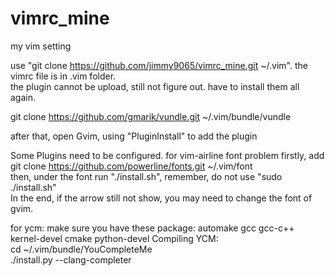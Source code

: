 # vimrc_mine

my vim setting

use "git clone https://github.com/jimmy9065/vimrc_mine.git ~/.vim". the vimrc file is in .vim folder.  
the plugin cannot be upload, still not figure out. have to install them all again.

git clone https://github.com/gmarik/vundle.git ~/.vim/bundle/vundle

after that, open Gvim, using "PluginInstall" to add the plugin

Some Plugins need to be configured.
for vim-airline font problem
  firstly, add git clone https://github.com/powerline/fonts.git ~/.vim/font  
  then, under the font run "./install.sh", remember, do not use "sudo ./install.sh"  
  In the end, if the arrow still not show, you may need to change the font of gvim. 

for ycm:
  make sure you have these package: automake gcc gcc-c++ kernel-devel cmake python-devel
  Compiling YCM:  
  cd ~/.vim/bundle/YouCompleteMe  
  ./install.py --clang-completer
